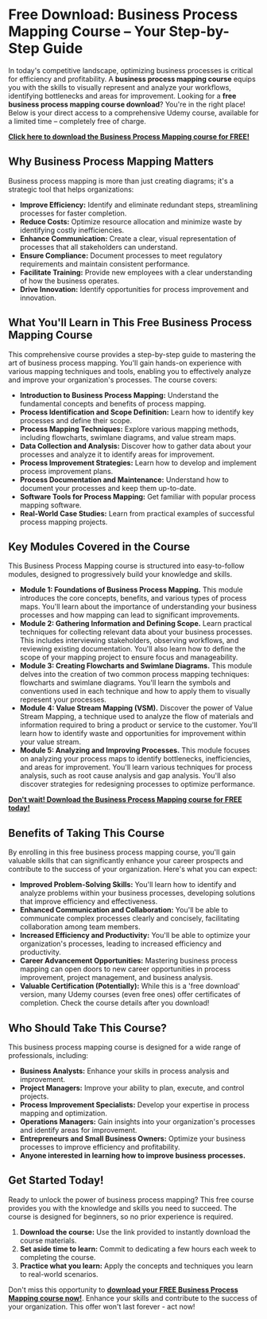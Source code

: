 # Free Download: Business Process Mapping Course – Your Step-by-Step Guide

In today's competitive landscape, optimizing business processes is critical for efficiency and profitability. A **business process mapping course** equips you with the skills to visually represent and analyze your workflows, identifying bottlenecks and areas for improvement. Looking for a **free business process mapping course download**? You're in the right place! Below is your direct access to a comprehensive Udemy course, available for a limited time – completely free of charge.

[**Click here to download the Business Process Mapping course for FREE!**](https://udemywork.com/business-process-mapping-course)

## Why Business Process Mapping Matters

Business process mapping is more than just creating diagrams; it's a strategic tool that helps organizations:

*   **Improve Efficiency:** Identify and eliminate redundant steps, streamlining processes for faster completion.
*   **Reduce Costs:** Optimize resource allocation and minimize waste by identifying costly inefficiencies.
*   **Enhance Communication:** Create a clear, visual representation of processes that all stakeholders can understand.
*   **Ensure Compliance:** Document processes to meet regulatory requirements and maintain consistent performance.
*   **Facilitate Training:** Provide new employees with a clear understanding of how the business operates.
*   **Drive Innovation:** Identify opportunities for process improvement and innovation.

## What You'll Learn in This Free Business Process Mapping Course

This comprehensive course provides a step-by-step guide to mastering the art of business process mapping. You'll gain hands-on experience with various mapping techniques and tools, enabling you to effectively analyze and improve your organization's processes. The course covers:

*   **Introduction to Business Process Mapping:** Understand the fundamental concepts and benefits of process mapping.
*   **Process Identification and Scope Definition:** Learn how to identify key processes and define their scope.
*   **Process Mapping Techniques:** Explore various mapping methods, including flowcharts, swimlane diagrams, and value stream maps.
*   **Data Collection and Analysis:** Discover how to gather data about your processes and analyze it to identify areas for improvement.
*   **Process Improvement Strategies:** Learn how to develop and implement process improvement plans.
*   **Process Documentation and Maintenance:** Understand how to document your processes and keep them up-to-date.
*   **Software Tools for Process Mapping:** Get familiar with popular process mapping software.
*   **Real-World Case Studies:** Learn from practical examples of successful process mapping projects.

## Key Modules Covered in the Course

This Business Process Mapping course is structured into easy-to-follow modules, designed to progressively build your knowledge and skills.

*   **Module 1: Foundations of Business Process Mapping.** This module introduces the core concepts, benefits, and various types of process maps. You'll learn about the importance of understanding your business processes and how mapping can lead to significant improvements.
*   **Module 2: Gathering Information and Defining Scope.** Learn practical techniques for collecting relevant data about your business processes. This includes interviewing stakeholders, observing workflows, and reviewing existing documentation. You'll also learn how to define the scope of your mapping project to ensure focus and manageability.
*   **Module 3: Creating Flowcharts and Swimlane Diagrams.** This module delves into the creation of two common process mapping techniques: flowcharts and swimlane diagrams. You'll learn the symbols and conventions used in each technique and how to apply them to visually represent your processes.
*   **Module 4: Value Stream Mapping (VSM).** Discover the power of Value Stream Mapping, a technique used to analyze the flow of materials and information required to bring a product or service to the customer. You'll learn how to identify waste and opportunities for improvement within your value stream.
*   **Module 5: Analyzing and Improving Processes.** This module focuses on analyzing your process maps to identify bottlenecks, inefficiencies, and areas for improvement. You'll learn various techniques for process analysis, such as root cause analysis and gap analysis. You'll also discover strategies for redesigning processes to optimize performance.

[**Don't wait! Download the Business Process Mapping course for FREE today!**](https://udemywork.com/business-process-mapping-course)

## Benefits of Taking This Course

By enrolling in this free business process mapping course, you'll gain valuable skills that can significantly enhance your career prospects and contribute to the success of your organization. Here's what you can expect:

*   **Improved Problem-Solving Skills:** You'll learn how to identify and analyze problems within your business processes, developing solutions that improve efficiency and effectiveness.
*   **Enhanced Communication and Collaboration:** You'll be able to communicate complex processes clearly and concisely, facilitating collaboration among team members.
*   **Increased Efficiency and Productivity:** You'll be able to optimize your organization's processes, leading to increased efficiency and productivity.
*   **Career Advancement Opportunities:** Mastering business process mapping can open doors to new career opportunities in process improvement, project management, and business analysis.
*   **Valuable Certification (Potentially):** While this is a 'free download' version, many Udemy courses (even free ones) offer certificates of completion. Check the course details after you download!

## Who Should Take This Course?

This business process mapping course is designed for a wide range of professionals, including:

*   **Business Analysts:** Enhance your skills in process analysis and improvement.
*   **Project Managers:** Improve your ability to plan, execute, and control projects.
*   **Process Improvement Specialists:** Develop your expertise in process mapping and optimization.
*   **Operations Managers:** Gain insights into your organization's processes and identify areas for improvement.
*   **Entrepreneurs and Small Business Owners:** Optimize your business processes to improve efficiency and profitability.
*   **Anyone interested in learning how to improve business processes.**

## Get Started Today!

Ready to unlock the power of business process mapping? This free course provides you with the knowledge and skills you need to succeed. The course is designed for beginners, so no prior experience is required.

1.  **Download the course:** Use the link provided to instantly download the course materials.
2.  **Set aside time to learn:** Commit to dedicating a few hours each week to completing the course.
3.  **Practice what you learn:** Apply the concepts and techniques you learn to real-world scenarios.

Don't miss this opportunity to **[download your FREE Business Process Mapping course now!](https://udemywork.com/business-process-mapping-course)**. Enhance your skills and contribute to the success of your organization. This offer won't last forever - act now!
